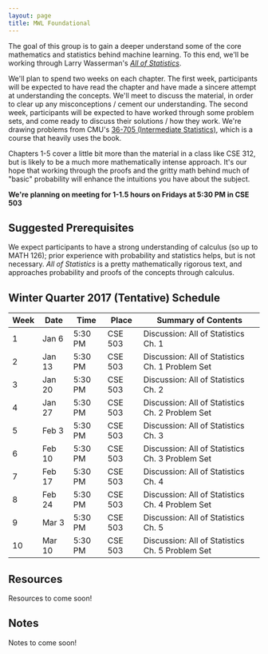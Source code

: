```yaml
---
layout: page
title: MWL Foundational
---
```


The goal of this group is to gain a deeper understand some of the core
mathematics and statistics behind machine learning. To this end, we'll be
working through Larry Wasserman's
[*All of Statistics*](http://www.stat.cmu.edu/~larry/all-of-statistics/).

We'll plan to spend two weeks on each chapter. The first week, participants will
be expected to have read the chapter and have made a sincere attempt at
understanding the concepts. We'll meet to discuss the material, in order to
clear up any misconceptions / cement our understanding. The second week,
participants will be expected to have worked through some problem sets, and come
ready to discuss their solutions / how they work. We're drawing problems from
CMU's
[36-705 (Intermediate Statistics)](http://www.stat.cmu.edu/~larry/=stat705/),
which is a course that heavily uses the book.

Chapters 1-5 cover a little bit more than the material in a class like CSE 312,
but is likely to be a much more mathematically intense approach. It's our hope
that working through the proofs and the gritty math behind much of "basic"
probability will enhance the intuitions you have about the subject.

**We're planning on meeting for 1-1.5 hours on Fridays at 5:30 PM in CSE 503**

## Suggested Prerequisites
We expect participants to have a strong understanding of calculus (so up to MATH
126); prior experience with probability and statistics helps, but is not
necessary. *All of Statistics* is a pretty mathematically rigorous text, and
approaches probability and proofs of the concepts through calculus.

## Winter Quarter 2017 (Tentative) Schedule

| Week | Date | Time | Place | Summary of Contents |
|------|------|------|-------|-----------------------------------------------------|
| 1 | Jan 6 | 5:30 PM | CSE 503 | Discussion: All of Statistics Ch. 1 |
| 2 | Jan 13 | 5:30 PM | CSE 503 | Discussion: All of Statistics Ch. 1 Problem Set |
| 3 | Jan 20 | 5:30 PM | CSE 503 | Discussion: All of Statistics Ch. 2 |
| 4 | Jan 27 | 5:30 PM | CSE 503 | Discussion: All of Statistics Ch. 2 Problem Set|
| 5 | Feb 3 | 5:30 PM | CSE 503 | Discussion: All of Statistics Ch. 3 |
| 6 | Feb 10 | 5:30 PM | CSE 503 | Discussion: All of Statistics Ch. 3 Problem Set|
| 7 | Feb 17 | 5:30 PM | CSE 503 | Discussion: All of Statistics Ch. 4 |
| 8 | Feb 24 | 5:30 PM | CSE 503 | Discussion: All of Statistics Ch. 4 Problem Set |
| 9 | Mar 3 | 5:30 PM | CSE 503 | Discussion: All of Statistics Ch. 5 |
| 10 | Mar 10 | 5:30 PM | CSE 503 | Discussion: All of Statistics Ch. 5 Problem Set |

## Resources

Resources to come soon!

## Notes

Notes to come soon!
